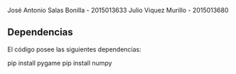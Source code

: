 José Antonio Salas Bonilla - 2015013633
Julio Viquez Murillo - 2015013680
## Dependencias
El código posee las siguientes dependencias:

pip install pygame
pip install numpy